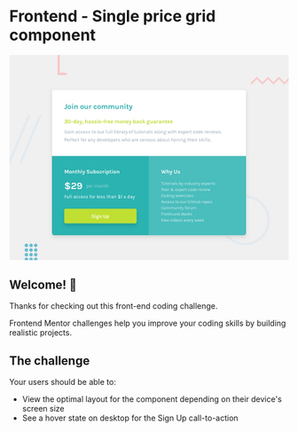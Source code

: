 # Frontend - Single price grid component

![Design preview for the Single price grid component coding challenge](./design/desktop-preview.jpg)

## Welcome! 👋

Thanks for checking out this front-end coding challenge.

Frontend Mentor challenges help you improve your coding skills by building realistic projects.

## The challenge

Your users should be able to:

- View the optimal layout for the component depending on their device's screen size
- See a hover state on desktop for the Sign Up call-to-action


